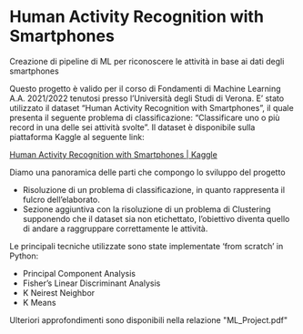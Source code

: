 # Human Activity Recognition with Smartphones
Creazione di pipeline di ML per riconoscere le attività in base ai dati degli smartphones

Questo progetto è valido per il corso di Fondamenti di Machine Learning A.A. 2021/2022 tenutosi presso l’Università degli 
Studi di Verona.
E’ stato utilizzato il dataset “Human Activity Recognition with Smartphones”, il quale presenta il seguente 
problema di classificazione: “Classificare uno o più record in una delle sei attività svolte”. Il dataset è 
disponibile sulla piattaforma Kaggle al seguente link: 

[Human Activity Recognition with Smartphones | Kaggle
](https://www.kaggle.com/datasets/uciml/human-activity-recognition-with-smartphones)

Diamo una panoramica delle parti che compongo lo sviluppo del progetto 
- Risoluzione di un problema di classificazione, in quanto rappresenta il fulcro dell’elaborato.
- Sezione aggiuntiva con la risoluzione di un problema di Clustering supponendo che il dataset sia non 
etichettato, l’obiettivo diventa quello di andare a raggruppare correttamente le attività.

Le principali tecniche utilizzate sono state implementate ‘from scratch’ in Python:
- Principal Component Analysis
- Fisher’s Linear Discriminant Analysis
- K Neirest Neighbor
- K Means

Ulteriori approfondimenti sono disponibili nella relazione "ML_Project.pdf"
